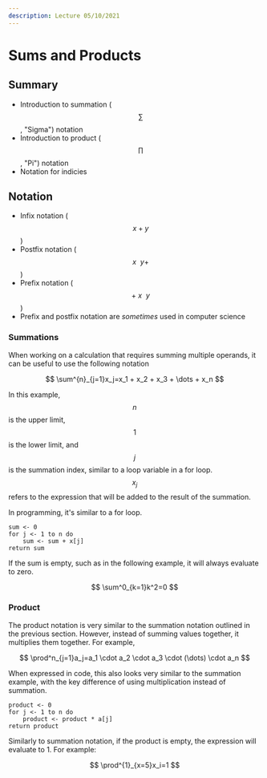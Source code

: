 ```yaml
---
description: Lecture 05/10/2021
---
```


# Sums and Products

## Summary

* Introduction to summation \($$\sum$$ , "Sigma"\) notation
* Introduction to product \($$\prod$$ , "Pi"\) notation
* Notation for indicies

## Notation 

* Infix notation \( $$x + y$$ \)
* Postfix notation \( $$x~~y +$$ \)
* Prefix notation \( $$+~x~~y$$ \)
* Prefix and postfix notation are _sometimes_ used in computer science

### Summations

When working on a calculation that requires summing multiple operands, it can be useful to use the following notation

$$
\sum^{n}_{j=1}x_j=x_1 + x_2 + x_3 + \dots + x_n
$$

In this example, $$n$$ is the upper limit, $$1$$ is the lower limit, and $$j$$ is the summation index, similar to a loop variable in a for loop. $$x_j$$ refers to the expression that will be added to the result of the summation. 

In programming, it's similar to a for loop.

```text
sum <- 0 
for j <- 1 to n do 
    sum <- sum + x[j]
return sum 
```

If the sum is empty, such as in the following example, it will always evaluate to zero. 



$$
\sum^0_{k=1}k^2=0
$$

### Product 

The product notation is very similar to the summation notation outlined in the previous section. However, instead of summing values together, it multiplies them together. For example,

$$
\prod^n_{j=1}a_j=a_1 \cdot a_2 \cdot a_3 \cdot (\dots) \cdot a_n
$$

When expressed in code, this also looks very similar to the summation example, with the key difference of using multiplication instead of summation. 

```text
product <- 0
for j <- 1 to n do 
    product <- product * a[j]
return product 
```

Similarly to summation notation, if the product is empty, the expression will evaluate to 1. For example:

$$
\prod^{1}_{x=5}x_i=1
$$



